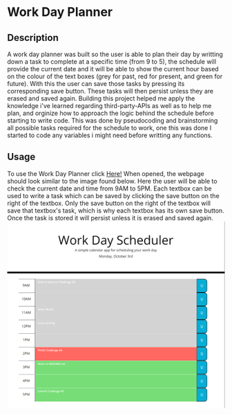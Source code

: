 # Work Day Planner

## Description

A work day planner was built so the user is able to plan their day by writting down a task to complete at a specific time (from 9 to 5), the schedule will provide the current date and it will be able to show the current hour based on the colour of the text boxes (grey for past, red for present, and green for future). With this the user can save those tasks by pressing its corresponding save button. These tasks will then persist unless they are erased and saved again. Building this project helped me apply the knowledge i've learned regarding third-party-APIs as well as to help me plan, and orginize how to approach the logic behind the schedule before starting to write code. This was done by pseudocoding and brainstorming all possible tasks required for the schedule to work, one this was done I started to code any variables i might need before writting any functions.

## Usage

To use the Work Day Planner click [Here!](https://renfunny.github.io/Work-day-Planner/)
When opened, the webpage should look similar to the image found below. Here the user will be able to check the current date and time from 9AM to 5PM. Each textbox can be used to write a task which can be saved by clicking the save button on the right of the textbox. Only the save button on the right of the textbox will save that textbox's task, which is why each textbox has its own save button. Once the task is stored it will persist unless it is erased and saved again.
![Screenshot of Work Day Planner with some example tasks saved on each timeblock](./Assets/Screenshot%202022-10-03%20141551.png)
